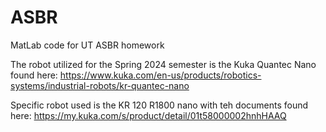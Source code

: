# ASBR
MatLab code for UT ASBR homework

The robot utilized for the Spring 2024 semester is the Kuka Quantec Nano found here:
https://www.kuka.com/en-us/products/robotics-systems/industrial-robots/kr-quantec-nano

Specific robot used is the KR 120 R1800 nano with teh documents found here:
https://my.kuka.com/s/product/detail/01t58000002hnhHAAQ
